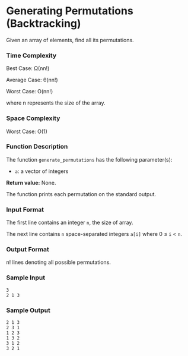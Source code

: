 # Generating Permutations (Backtracking)

Given an array of elements, find all its permutations.


### Time Complexity

Best Case: Ω(nn!)

Average Case: θ(nn!)

Worst Case: O(nn!)

where n represents the size of the array.


### Space Complexity

Worst Case: O(1)


### Function Description

The function `generate_permutations` has the following parameter(s):

* `a`: a vector of integers

**Return value:** None.

The function prints each permutation on the standard output.


### Input Format

The first line contains an integer `n`, the size of array.

The next line contains `n` space-separated integers `a[i]` where 0 ≤ `i` < `n`.


### Output Format

n! lines denoting all possible permutations.


### Sample Input

```
3
2 1 3
```


### Sample Output

```
2 1 3
2 3 1
1 2 3
1 3 2
3 1 2
3 2 1
```